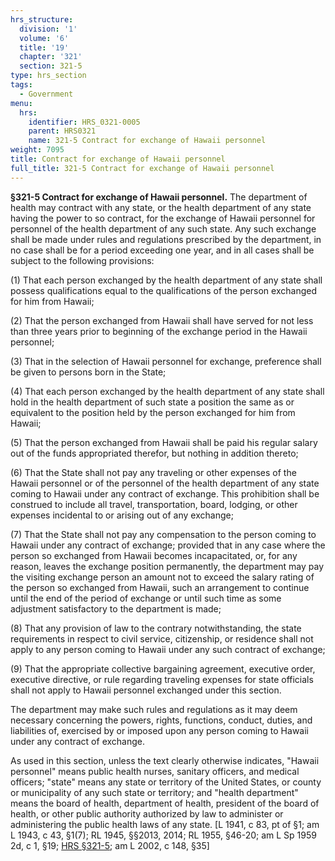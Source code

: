 ```yaml
---
hrs_structure:
  division: '1'
  volume: '6'
  title: '19'
  chapter: '321'
  section: 321-5
type: hrs_section
tags:
  - Government
menu:
  hrs:
    identifier: HRS_0321-0005
    parent: HRS0321
    name: 321-5 Contract for exchange of Hawaii personnel
weight: 7095
title: Contract for exchange of Hawaii personnel
full_title: 321-5 Contract for exchange of Hawaii personnel
---
```

**§321-5 Contract for exchange of Hawaii personnel.** The department of health may contract with any state, or the health department of any state having the power to so contract, for the exchange of Hawaii personnel for personnel of the health department of any such state. Any such exchange shall be made under rules and regulations prescribed by the department, in no case shall be for a period exceeding one year, and in all cases shall be subject to the following provisions:

(1) That each person exchanged by the health department of any state shall possess qualifications equal to the qualifications of the person exchanged for him from Hawaii;

(2) That the person exchanged from Hawaii shall have served for not less than three years prior to beginning of the exchange period in the Hawaii personnel;

(3) That in the selection of Hawaii personnel for exchange, preference shall be given to persons born in the State;

(4) That each person exchanged by the health department of any state shall hold in the health department of such state a position the same as or equivalent to the position held by the person exchanged for him from Hawaii;

(5) That the person exchanged from Hawaii shall be paid his regular salary out of the funds appropriated therefor, but nothing in addition thereto;

(6) That the State shall not pay any traveling or other expenses of the Hawaii personnel or of the personnel of the health department of any state coming to Hawaii under any contract of exchange. This prohibition shall be construed to include all travel, transportation, board, lodging, or other expenses incidental to or arising out of any exchange;

(7) That the State shall not pay any compensation to the person coming to Hawaii under any contract of exchange; provided that in any case where the person so exchanged from Hawaii becomes incapacitated, or, for any reason, leaves the exchange position permanently, the department may pay the visiting exchange person an amount not to exceed the salary rating of the person so exchanged from Hawaii, such an arrangement to continue until the end of the period of exchange or until such time as some adjustment satisfactory to the department is made;

(8) That any provision of law to the contrary notwithstanding, the state requirements in respect to civil service, citizenship, or residence shall not apply to any person coming to Hawaii under any such contract of exchange;

(9) That the appropriate collective bargaining agreement, executive order, executive directive, or rule regarding traveling expenses for state officials shall not apply to Hawaii personnel exchanged under this section.

The department may make such rules and regulations as it may deem necessary concerning the powers, rights, functions, conduct, duties, and liabilities of, exercised by or imposed upon any person coming to Hawaii under any contract of exchange.

As used in this section, unless the text clearly otherwise indicates, "Hawaii personnel" means public health nurses, sanitary officers, and medical officers; "state" means any state or territory of the United States, or county or municipality of any such state or territory; and "health department" means the board of health, department of health, president of the board of health, or other public authority authorized by law to administer or administering the public health laws of any state. [L 1941, c 83, pt of §1; am L 1943, c 43, §1(7); RL 1945, §§2013, 2014; RL 1955, §46-20; am L Sp 1959 2d, c 1, §19; [HRS §321-5](/title-19/chapter-321/section-321-5/); am L 2002, c 148, §35]